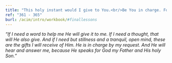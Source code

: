```yaml
---
title: "This holy instant would I give to You.<br/>Be You in charge. For I would follow You,<br/>Certain that Your direction gives me peace."
ref: "361 - 365"
burl: /acim/intro/workbook/#finallessons
---
```


*“If I need a word to help me He will give it to me. If I need a
thought, that will He also give. And if I need but stillness and a
tranquil, open mind, these are the gifts I will receive of Him. He is in
charge by my request. And He will hear and answer me, because He speaks
for God my Father and His holy Son.”*

